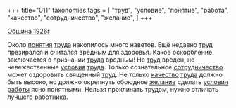 +++
title="011"
taxonomies.tags = [
 "труд",
 "условие",
 "понятие",
 "работа",
 "качество",
 "сотрудничество",
 "желание",
]
+++

[Община 1926г](/agni/1926)

Около [понятия](/tags/понятие) [труда](/tags/[труд](/tags/труд)) накопилось много наветов. Ещё недавно [труд](/tags/труд) презирался и считался вредным для здоровья. Какое оскорбление заключается в признании [труда](/tags/[труд](/tags/труд)) вредным! Не [труд](/tags/труд) вреден, но невежественные [условия](/tags/условие) [труда](/tags/[труд](/tags/труд)). Только сознательное [сотрудничество](/tags/сотрудничество) может оздоровить священный [труд](/tags/труд). Не только [качество](/tags/качество) [труда](/tags/[труд](/tags/труд)) должно быть высоко, но должно окрепнуть обоюдное [желание](/tags/желание) сделать [условия](/tags/условие) [работы](/tags/работа) ясно понятными. Нельзя проклинать трудом, нужно отличать лучшего работника.   

